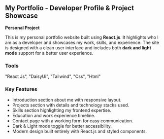 <h2>My Portfolio - Developer Profile & Project Showcase</h2>
<p><strong>Personal Project</strong></p>
<p>This is my personal portfolio website built using <strong>React.js</strong>. It highlights who I am as a developer and showcases my work, skills, and experience. The site is designed with a clean user interface and includes both <strong>dark and light mode</strong> support for a better user experience.</p>

<h3>Tools</h3>
<p>"React Js", "DaisyUi", "Tailwind", "Css", "Html"</p>

<h3>Key Features</h3>
<ul>
  <li>Introduction section about me with responsive layout.</li>
  <li>Projects section with details and technology stacks used.</li>
  <li>Skills section highlighting my frontend expertise.</li>
  <li>Education and work experience timeline.</li>
  <li>Contact page with a working form for easy communication.</li>
  <li>Dark & Light mode toggle for better accessibility.</li>
  <li>Modern design built entirely with React.js and styled components.</li>
</ul>

